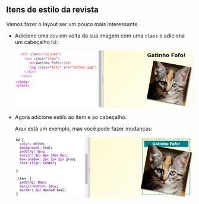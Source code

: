 ## Itens de estilo da revista

Vamos fazer o layout ser um pouco mais interessante.

+ Adicione uma `div` em volta da sua imagem com uma `class` e adiciona um cabeçalho `h2`:
    
    ![screenshot](images/magazine-item.png)

+ Agora adicione estilo ao item e ao cabeçalho.
    
    Aqui está um exemplo, mas você pode fazer mudanças:
    
    ![screenshot](images/magazine-item-style.png)